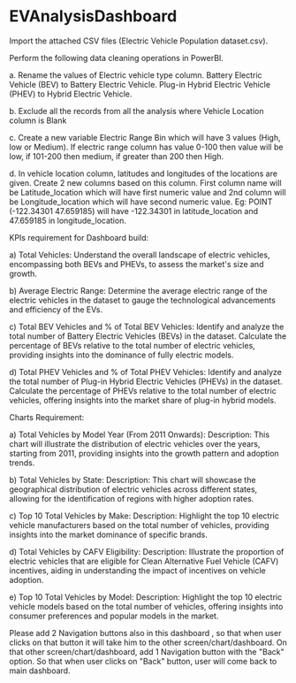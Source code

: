 # EVAnalysisDashboard

Import the attached CSV files (Electric Vehicle Population dataset.csv).

Perform the following data cleaning operations in PowerBI.

a.	Rename the values of Electric vehicle type column. Battery Electric Vehicle (BEV) to Battery Electric Vehicle. Plug-in Hybrid Electric Vehicle (PHEV) to Hybrid Electric Vehicle.

b.	Exclude all the records from all the analysis where Vehicle Location column is Blank

c.	Create a new variable Electric Range Bin which will have 3 values (High, low or Medium). If electric range column has value 0-100 then value will be low, if 101-200 then medium, if greater than 200 then High.

d.	In vehicle location column, latitudes and longitudes of the locations are given. Create 2 new columns based on this column. First column name will be Latitude_location which will have first numeric value and 2nd column will be Longitude_location which will have second numeric value.
Eg: POINT (-122.34301 47.659185) will have -122.34301 in latitude_location and 47.659185 in longitude_location.


KPIs requirement for Dashboard build:

a)	Total Vehicles:
Understand the overall landscape of electric vehicles, encompassing both BEVs and PHEVs, to assess the market's size and growth.


b)	Average Electric Range:
Determine the average electric range of the electric vehicles in the dataset to gauge the technological advancements and efficiency of the EVs.


c)	Total BEV Vehicles and % of Total BEV Vehicles:
Identify and analyze the total number of Battery Electric Vehicles (BEVs) in the dataset.
Calculate the percentage of BEVs relative to the total number of electric vehicles, providing insights into the dominance of fully electric models.


d)	Total PHEV Vehicles and % of Total PHEV Vehicles:
Identify and analyze the total number of Plug-in Hybrid Electric Vehicles (PHEVs) in the dataset.
Calculate the percentage of PHEVs relative to the total number of electric vehicles, offering insights into the market share of plug-in hybrid models.

Charts Requirement:

a)	Total Vehicles by Model Year (From 2011 Onwards):
Description: This chart will illustrate the distribution of electric vehicles over the years, starting from 2011, providing insights into the growth pattern and adoption trends.


b)	Total Vehicles by State:
Description: This chart will showcase the geographical distribution of electric vehicles across different states, allowing for the identification of regions with higher adoption rates.


c)	Top 10 Total Vehicles by Make:
Description: Highlight the top 10 electric vehicle manufacturers based on the total number of vehicles, providing insights into the market dominance of specific brands.


d)	Total Vehicles by CAFV Eligibility:
Description: Illustrate the proportion of electric vehicles that are eligible for Clean Alternative Fuel Vehicle (CAFV) incentives, aiding in understanding the impact of incentives on vehicle adoption.


e)	Top 10 Total Vehicles by Model:
Description: Highlight the top 10 electric vehicle models based on the total number of vehicles, offering insights into consumer preferences and popular models in the market.

Please add 2 Navigation buttons also in this dashboard , so that when user clicks on that button it will take him to the other screen/chart/dashboard. On that other screen/chart/dashboard, add 1 Navigation button with the "Back" option. So that when user clicks on "Back" button, user will come back to main dashboard.
